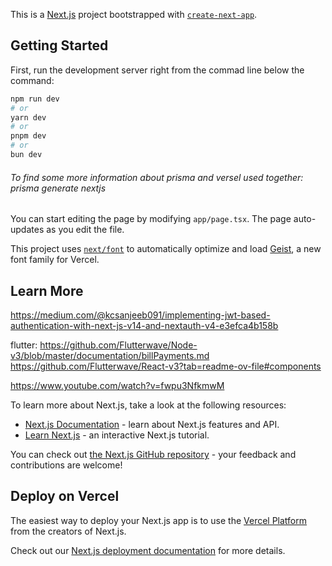 This is a [Next.js](https://nextjs.org) project bootstrapped with [`create-next-app`](https://nextjs.org/docs/app/api-reference/cli/create-next-app).

## Getting Started

First, run the development server right from the commad line below the command:

```bash
npm run dev
# or
yarn dev
# or
pnpm dev
# or
bun dev
```

###### To find some more information about prisma and versel used together: prisma generate nextjs

You can start editing the page by modifying `app/page.tsx`. The page auto-updates as you edit the file.

This project uses [`next/font`](https://nextjs.org/docs/app/building-your-application/optimizing/fonts) to automatically optimize and load [Geist](https://vercel.com/font), a new font family for Vercel.

## Learn More
https://medium.com/@kcsanjeeb091/implementing-jwt-based-authentication-with-next-js-v14-and-nextauth-v4-e3efca4b158b



flutter:
https://github.com/Flutterwave/Node-v3/blob/master/documentation/billPayments.md
https://github.com/Flutterwave/React-v3?tab=readme-ov-file#components

https://www.youtube.com/watch?v=fwpu3NfkmwM

To learn more about Next.js, take a look at the following resources:

- [Next.js Documentation](https://nextjs.org/docs) - learn about Next.js features and API.
- [Learn Next.js](https://nextjs.org/learn) - an interactive Next.js tutorial.

You can check out [the Next.js GitHub repository](https://github.com/vercel/next.js) - your feedback and contributions are welcome!

## Deploy on Vercel

The easiest way to deploy your Next.js app is to use the [Vercel Platform](https://vercel.com/new?utm_medium=default-template&filter=next.js&utm_source=create-next-app&utm_campaign=create-next-app-readme) from the creators of Next.js.

Check out our [Next.js deployment documentation](https://nextjs.org/docs/app/building-your-application/deploying) for more details.